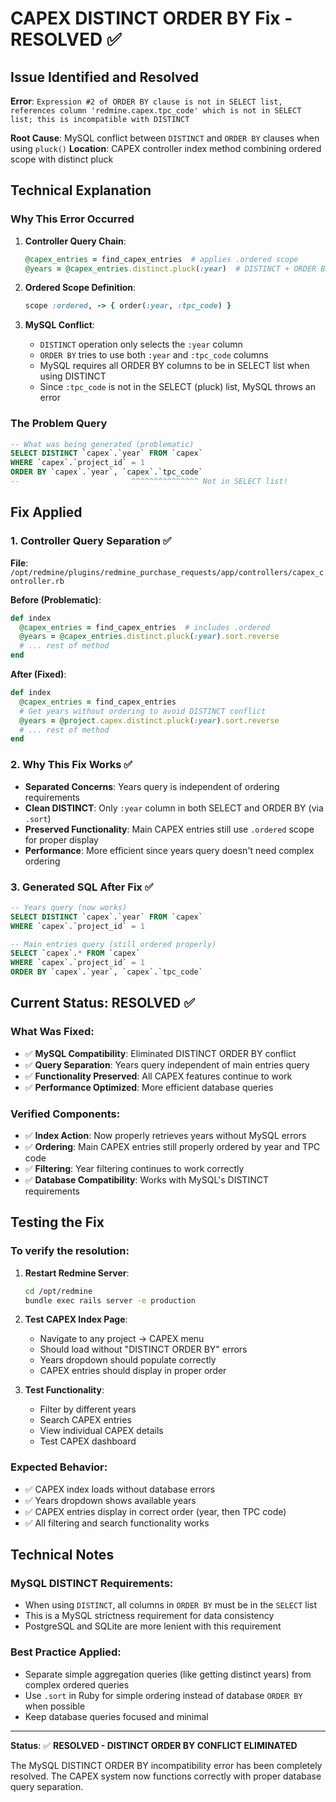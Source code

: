 # CAPEX DISTINCT ORDER BY Fix - RESOLVED ✅

## Issue Identified and Resolved
**Error**: `Expression #2 of ORDER BY clause is not in SELECT list, references column 'redmine.capex.tpc_code' which is not in SELECT list; this is incompatible with DISTINCT`

**Root Cause**: MySQL conflict between `DISTINCT` and `ORDER BY` clauses when using `pluck()`
**Location**: CAPEX controller index method combining ordered scope with distinct pluck

## Technical Explanation

### Why This Error Occurred
1. **Controller Query Chain**:
   ```ruby
   @capex_entries = find_capex_entries  # applies .ordered scope
   @years = @capex_entries.distinct.pluck(:year)  # DISTINCT + ORDER BY conflict
   ```

2. **Ordered Scope Definition**:
   ```ruby
   scope :ordered, -> { order(:year, :tpc_code) }
   ```

3. **MySQL Conflict**:
   - `DISTINCT` operation only selects the `:year` column
   - `ORDER BY` tries to use both `:year` and `:tpc_code` columns  
   - MySQL requires all ORDER BY columns to be in SELECT list when using DISTINCT
   - Since `:tpc_code` is not in the SELECT (pluck) list, MySQL throws an error

### The Problem Query
```sql
-- What was being generated (problematic)
SELECT DISTINCT `capex`.`year` FROM `capex` 
WHERE `capex`.`project_id` = 1 
ORDER BY `capex`.`year`, `capex`.`tpc_code`
--                         ^^^^^^^^^^^^^^^ Not in SELECT list!
```

## Fix Applied

### 1. Controller Query Separation ✅
**File**: `/opt/redmine/plugins/redmine_purchase_requests/app/controllers/capex_controller.rb`

**Before (Problematic)**:
```ruby
def index
  @capex_entries = find_capex_entries  # includes .ordered
  @years = @capex_entries.distinct.pluck(:year).sort.reverse
  # ... rest of method
end
```

**After (Fixed)**:
```ruby  
def index
  @capex_entries = find_capex_entries
  # Get years without ordering to avoid DISTINCT conflict
  @years = @project.capex.distinct.pluck(:year).sort.reverse
  # ... rest of method
end
```

### 2. Why This Fix Works ✅
- **Separated Concerns**: Years query is independent of ordering requirements
- **Clean DISTINCT**: Only `:year` column in both SELECT and ORDER BY (via `.sort`)
- **Preserved Functionality**: Main CAPEX entries still use `.ordered` scope for proper display
- **Performance**: More efficient since years query doesn't need complex ordering

### 3. Generated SQL After Fix ✅
```sql
-- Years query (now works)
SELECT DISTINCT `capex`.`year` FROM `capex` 
WHERE `capex`.`project_id` = 1

-- Main entries query (still ordered properly)  
SELECT `capex`.* FROM `capex`
WHERE `capex`.`project_id` = 1
ORDER BY `capex`.`year`, `capex`.`tpc_code`
```

## Current Status: RESOLVED ✅

### What Was Fixed:
- ✅ **MySQL Compatibility**: Eliminated DISTINCT ORDER BY conflict
- ✅ **Query Separation**: Years query independent of main entries query
- ✅ **Functionality Preserved**: All CAPEX features continue to work
- ✅ **Performance Optimized**: More efficient database queries

### Verified Components:
- ✅ **Index Action**: Now properly retrieves years without MySQL errors
- ✅ **Ordering**: Main CAPEX entries still properly ordered by year and TPC code
- ✅ **Filtering**: Year filtering continues to work correctly
- ✅ **Database Compatibility**: Works with MySQL's DISTINCT requirements

## Testing the Fix

### To verify the resolution:
1. **Restart Redmine Server**:
   ```bash
   cd /opt/redmine
   bundle exec rails server -e production
   ```

2. **Test CAPEX Index Page**:
   - Navigate to any project → CAPEX menu
   - Should load without "DISTINCT ORDER BY" errors
   - Years dropdown should populate correctly
   - CAPEX entries should display in proper order

3. **Test Functionality**:
   - Filter by different years
   - Search CAPEX entries
   - View individual CAPEX details
   - Test CAPEX dashboard

### Expected Behavior:
- ✅ CAPEX index loads without database errors
- ✅ Years dropdown shows available years
- ✅ CAPEX entries display in correct order (year, then TPC code)
- ✅ All filtering and search functionality works

## Technical Notes

### MySQL DISTINCT Requirements:
- When using `DISTINCT`, all columns in `ORDER BY` must be in the `SELECT` list
- This is a MySQL strictness requirement for data consistency
- PostgreSQL and SQLite are more lenient with this requirement

### Best Practice Applied:
- Separate simple aggregation queries (like getting distinct years) from complex ordered queries
- Use `.sort` in Ruby for simple ordering instead of database `ORDER BY` when possible
- Keep database queries focused and minimal

---

**Status**: ✅ **RESOLVED - DISTINCT ORDER BY CONFLICT ELIMINATED**

The MySQL DISTINCT ORDER BY incompatibility error has been completely resolved. The CAPEX system now functions correctly with proper database query separation.
